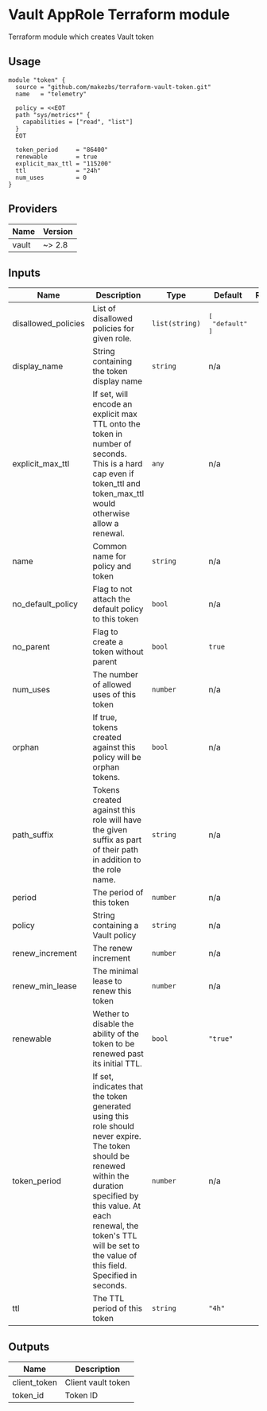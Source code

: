 # Vault AppRole Terraform module

Terraform module which creates Vault token

## Usage

```hcl
module "token" {
  source = "github.com/makezbs/terraform-vault-token.git"
  name   = "telemetry"

  policy = <<EOT
  path "sys/metrics*" {
    capabilities = ["read", "list"]
  }
  EOT

  token_period     = "86400"
  renewable        = true
  explicit_max_ttl = "115200"
  ttl              = "24h"
  num_uses         = 0
}
```

## Providers

| Name | Version |
|------|---------|
| vault | ~> 2.8 |

## Inputs

| Name | Description | Type | Default | Required |
|------|-------------|------|---------|:-----:|
| disallowed\_policies | List of disallowed policies for given role. | `list(string)` | <pre>[<br>  "default"<br>]</pre> | no |
| display\_name | String containing the token display name | `string` | n/a | yes |
| explicit\_max\_ttl | If set, will encode an explicit max TTL onto the token in number of seconds. This is a hard cap even if token\_ttl and token\_max\_ttl would otherwise allow a renewal. | `any` | n/a | yes |
| name | Common name for policy and token | `string` | n/a | yes |
| no\_default\_policy | Flag to not attach the default policy to this token | `bool` | n/a | yes |
| no\_parent | Flag to create a token without parent | `bool` | `true` | no |
| num\_uses | The number of allowed uses of this token | `number` | n/a | yes |
| orphan | If true, tokens created against this policy will be orphan tokens. | `bool` | n/a | yes |
| path\_suffix | Tokens created against this role will have the given suffix as part of their path in addition to the role name. | `string` | n/a | yes |
| period | The period of this token | `number` | n/a | yes |
| policy | String containing a Vault policy | `string` | n/a | yes |
| renew\_increment | The renew increment | `number` | n/a | yes |
| renew\_min\_lease | The minimal lease to renew this token | `number` | n/a | yes |
| renewable | Wether to disable the ability of the token to be renewed past its initial TTL. | `bool` | `"true"` | no |
| token\_period | If set, indicates that the token generated using this role should never expire. The token should be renewed within the duration specified by this value. At each renewal, the token's TTL will be set to the value of this field. Specified in seconds. | `number` | n/a | yes |
| ttl | The TTL period of this token | `string` | `"4h"` | no |

## Outputs

| Name | Description |
|------|-------------|
| client\_token | Client vault token |
| token\_id | Token ID |

